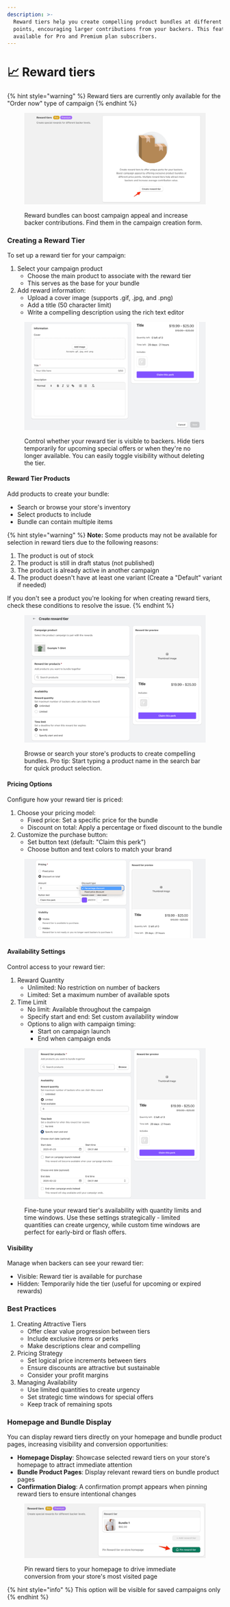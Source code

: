 ```yaml
---
description: >-
  Reward tiers help you create compelling product bundles at different price
  points, encouraging larger contributions from your backers. This feature is
  available for Pro and Premium plan subscribers.
---
```


# 📈 Reward tiers

{% hint style="warning" %}
Reward tiers are currently only available for the "Order now" type of campaign
{% endhint %}

<figure><img src="../.gitbook/assets/FP-tiers-1.png" alt=""><figcaption><p>Reward bundles can boost campaign appeal and increase backer contributions. Find them in the campaign creation form.</p></figcaption></figure>

### Creating a Reward Tier

To set up a reward tier for your campaign:

1. Select your campaign product
   * Choose the main product to associate with the reward tier
   * This serves as the base for your bundle
2. Add reward information:
   * Upload a cover image (supports .gif, .jpg, and .png)
   * Add a title (50 character limit)
   * Write a compelling description using the rich text editor

<figure><img src="../.gitbook/assets/FP-tiers-5.png" alt=""><figcaption><p>Control whether your reward tier is visible to backers. Hide tiers temporarily for upcoming special offers or when they're no longer available. You can easily toggle visibility without deleting the tier.</p></figcaption></figure>

#### Reward Tier Products

Add products to create your bundle:

* Search or browse your store's inventory
* Select products to include
* Bundle can contain multiple items

{% hint style="warning" %}
**Note:** Some products may not be available for selection in reward tiers due to the following reasons:

1. The product is out of stock
2. The product is still in draft status (not published)
3. The product is already active in another campaign
4. The product doesn't have at least one variant (Create a "Default" variant if needed)

If you don't see a product you're looking for when creating reward tiers, check these conditions to resolve the issue.
{% endhint %}

<figure><img src="../.gitbook/assets/FP-tiers-2.png" alt=""><figcaption><p>Browse or search your store's products to create compelling bundles. Pro tip: Start typing a product name in the search bar for quick product selection.</p></figcaption></figure>

#### Pricing Options

Configure how your reward tier is priced:

1. Choose your pricing model:
   * Fixed price: Set a specific price for the bundle
   * Discount on total: Apply a percentage or fixed discount to the bundle
2. Customize the purchase button:
   * Set button text (default: "Claim this perk")
   * Choose button and text colors to match your brand

<figure><img src="../.gitbook/assets/FP-tiers-4.png" alt=""><figcaption></figcaption></figure>

#### Availability Settings

Control access to your reward tier:

1. Reward Quantity
   * Unlimited: No restriction on number of backers
   * Limited: Set a maximum number of available spots
2. Time Limit
   * No limit: Available throughout the campaign
   * Specify start and end: Set custom availability window
   * Options to align with campaign timing:
     * Start on campaign launch
     * End when campaign ends

<figure><img src="../.gitbook/assets/FP-tiers-3.png" alt=""><figcaption><p>Fine-tune your reward tier's availability with quantity limits and time windows. Use these settings strategically - limited quantities can create urgency, while custom time windows are perfect for early-bird or flash offers.</p></figcaption></figure>

#### Visibility

Manage when backers can see your reward tier:

* Visible: Reward tier is available for purchase
* Hidden: Temporarily hide the tier (useful for upcoming or expired rewards)

### Best Practices

1. Creating Attractive Tiers
   * Offer clear value progression between tiers
   * Include exclusive items or perks
   * Make descriptions clear and compelling
2. Pricing Strategy
   * Set logical price increments between tiers
   * Ensure discounts are attractive but sustainable
   * Consider your profit margins
3. Managing Availability
   * Use limited quantities to create urgency
   * Set strategic time windows for special offers
   * Keep track of remaining spots

### Homepage and Bundle Display

You can display reward tiers directly on your homepage and bundle product pages, increasing visibility and conversion opportunities:

* **Homepage Display**: Showcase selected reward tiers on your store's homepage to attract immediate attention
* **Bundle Product Pages**: Display relevant reward tiers on bundle product pages
* **Confirmation Dialog**: A confirmation prompt appears when pinning reward tiers to ensure intentional changes

<figure><img src="../.gitbook/assets/FP-tiers-6.jpg" alt=""><figcaption><p>Pin reward tiers to your homepage to drive immediate conversion from your store's most visited page</p></figcaption></figure>

{% hint style="info" %}
This option will be visible for saved campaigns only
{% endhint %}